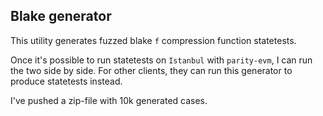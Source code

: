 ## Blake generator

This utility generates fuzzed blake `f` compression function statetests. 

Once it's possible to run statetests on `Istanbul` with `parity-evm`, I can run the 
two side by side. For other clients, they can run this generator to produce 
statetests instead. 

I've pushed a zip-file with 10k generated cases. 